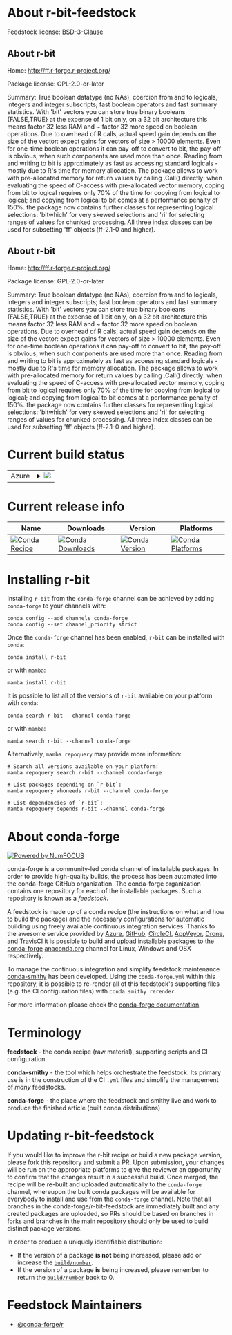 About r-bit-feedstock
=====================

Feedstock license: [BSD-3-Clause](https://github.com/conda-forge/r-bit-feedstock/blob/main/LICENSE.txt)


About r-bit
-----------

Home: http://ff.r-forge.r-project.org/

Package license: GPL-2.0-or-later

Summary: True boolean datatype (no NAs),  coercion from and to logicals, integers and integer subscripts;  fast boolean operators and fast summary statistics.  With 'bit' vectors you can store true binary booleans {FALSE,TRUE} at the  expense of 1 bit only, on a 32 bit architecture this means factor 32 less  RAM and ~ factor 32 more speed on boolean operations. Due to overhead of  R calls, actual speed gain depends on the size of the vector: expect gains  for vectors of size > 10000 elements. Even for one-time boolean operations  it can pay-off to convert to bit, the pay-off is obvious, when such  components are used more than once.  Reading from and writing to bit is approximately as fast as accessing  standard logicals - mostly due to R's time for memory allocation. The package  allows to work with pre-allocated memory for return values by calling .Call()  directly: when evaluating the speed of C-access with pre-allocated vector  memory, coping from bit to logical requires only 70% of the time for copying  from logical to logical; and copying from logical to bit comes at a  performance penalty of 150%. the package now contains further classes for  representing logical selections: 'bitwhich' for very skewed selections and  'ri' for selecting ranges of values for chunked processing. All three index  classes can be used for subsetting 'ff' objects (ff-2.1-0 and higher).

About r-bit
-----------

Home: http://ff.r-forge.r-project.org/

Package license: GPL-2.0-or-later

Summary: True boolean datatype (no NAs),  coercion from and to logicals, integers and integer subscripts;  fast boolean operators and fast summary statistics.  With 'bit' vectors you can store true binary booleans {FALSE,TRUE} at the  expense of 1 bit only, on a 32 bit architecture this means factor 32 less  RAM and ~ factor 32 more speed on boolean operations. Due to overhead of  R calls, actual speed gain depends on the size of the vector: expect gains  for vectors of size > 10000 elements. Even for one-time boolean operations  it can pay-off to convert to bit, the pay-off is obvious, when such  components are used more than once.  Reading from and writing to bit is approximately as fast as accessing  standard logicals - mostly due to R's time for memory allocation. The package  allows to work with pre-allocated memory for return values by calling .Call()  directly: when evaluating the speed of C-access with pre-allocated vector  memory, coping from bit to logical requires only 70% of the time for copying  from logical to logical; and copying from logical to bit comes at a  performance penalty of 150%. the package now contains further classes for  representing logical selections: 'bitwhich' for very skewed selections and  'ri' for selecting ranges of values for chunked processing. All three index  classes can be used for subsetting 'ff' objects (ff-2.1-0 and higher).

Current build status
====================


<table>
    
  <tr>
    <td>Azure</td>
    <td>
      <details>
        <summary>
          <a href="https://dev.azure.com/conda-forge/feedstock-builds/_build/latest?definitionId=1003&branchName=main">
            <img src="https://dev.azure.com/conda-forge/feedstock-builds/_apis/build/status/r-bit-feedstock?branchName=main">
          </a>
        </summary>
        <table>
          <thead><tr><th>Variant</th><th>Status</th></tr></thead>
          <tbody><tr>
              <td>linux_64_r_base4.3</td>
              <td>
                <a href="https://dev.azure.com/conda-forge/feedstock-builds/_build/latest?definitionId=1003&branchName=main">
                  <img src="https://dev.azure.com/conda-forge/feedstock-builds/_apis/build/status/r-bit-feedstock?branchName=main&jobName=linux&configuration=linux%20linux_64_r_base4.3" alt="variant">
                </a>
              </td>
            </tr><tr>
              <td>linux_64_r_base4.4</td>
              <td>
                <a href="https://dev.azure.com/conda-forge/feedstock-builds/_build/latest?definitionId=1003&branchName=main">
                  <img src="https://dev.azure.com/conda-forge/feedstock-builds/_apis/build/status/r-bit-feedstock?branchName=main&jobName=linux&configuration=linux%20linux_64_r_base4.4" alt="variant">
                </a>
              </td>
            </tr><tr>
              <td>linux_aarch64_r_base4.3</td>
              <td>
                <a href="https://dev.azure.com/conda-forge/feedstock-builds/_build/latest?definitionId=1003&branchName=main">
                  <img src="https://dev.azure.com/conda-forge/feedstock-builds/_apis/build/status/r-bit-feedstock?branchName=main&jobName=linux&configuration=linux%20linux_aarch64_r_base4.3" alt="variant">
                </a>
              </td>
            </tr><tr>
              <td>linux_aarch64_r_base4.4</td>
              <td>
                <a href="https://dev.azure.com/conda-forge/feedstock-builds/_build/latest?definitionId=1003&branchName=main">
                  <img src="https://dev.azure.com/conda-forge/feedstock-builds/_apis/build/status/r-bit-feedstock?branchName=main&jobName=linux&configuration=linux%20linux_aarch64_r_base4.4" alt="variant">
                </a>
              </td>
            </tr><tr>
              <td>linux_ppc64le_r_base4.3</td>
              <td>
                <a href="https://dev.azure.com/conda-forge/feedstock-builds/_build/latest?definitionId=1003&branchName=main">
                  <img src="https://dev.azure.com/conda-forge/feedstock-builds/_apis/build/status/r-bit-feedstock?branchName=main&jobName=linux&configuration=linux%20linux_ppc64le_r_base4.3" alt="variant">
                </a>
              </td>
            </tr><tr>
              <td>linux_ppc64le_r_base4.4</td>
              <td>
                <a href="https://dev.azure.com/conda-forge/feedstock-builds/_build/latest?definitionId=1003&branchName=main">
                  <img src="https://dev.azure.com/conda-forge/feedstock-builds/_apis/build/status/r-bit-feedstock?branchName=main&jobName=linux&configuration=linux%20linux_ppc64le_r_base4.4" alt="variant">
                </a>
              </td>
            </tr><tr>
              <td>osx_64_r_base4.3</td>
              <td>
                <a href="https://dev.azure.com/conda-forge/feedstock-builds/_build/latest?definitionId=1003&branchName=main">
                  <img src="https://dev.azure.com/conda-forge/feedstock-builds/_apis/build/status/r-bit-feedstock?branchName=main&jobName=osx&configuration=osx%20osx_64_r_base4.3" alt="variant">
                </a>
              </td>
            </tr><tr>
              <td>osx_64_r_base4.4</td>
              <td>
                <a href="https://dev.azure.com/conda-forge/feedstock-builds/_build/latest?definitionId=1003&branchName=main">
                  <img src="https://dev.azure.com/conda-forge/feedstock-builds/_apis/build/status/r-bit-feedstock?branchName=main&jobName=osx&configuration=osx%20osx_64_r_base4.4" alt="variant">
                </a>
              </td>
            </tr><tr>
              <td>osx_arm64_r_base4.3</td>
              <td>
                <a href="https://dev.azure.com/conda-forge/feedstock-builds/_build/latest?definitionId=1003&branchName=main">
                  <img src="https://dev.azure.com/conda-forge/feedstock-builds/_apis/build/status/r-bit-feedstock?branchName=main&jobName=osx&configuration=osx%20osx_arm64_r_base4.3" alt="variant">
                </a>
              </td>
            </tr><tr>
              <td>osx_arm64_r_base4.4</td>
              <td>
                <a href="https://dev.azure.com/conda-forge/feedstock-builds/_build/latest?definitionId=1003&branchName=main">
                  <img src="https://dev.azure.com/conda-forge/feedstock-builds/_apis/build/status/r-bit-feedstock?branchName=main&jobName=osx&configuration=osx%20osx_arm64_r_base4.4" alt="variant">
                </a>
              </td>
            </tr><tr>
              <td>win_64_r_base4.3</td>
              <td>
                <a href="https://dev.azure.com/conda-forge/feedstock-builds/_build/latest?definitionId=1003&branchName=main">
                  <img src="https://dev.azure.com/conda-forge/feedstock-builds/_apis/build/status/r-bit-feedstock?branchName=main&jobName=win&configuration=win%20win_64_r_base4.3" alt="variant">
                </a>
              </td>
            </tr><tr>
              <td>win_64_r_base4.4</td>
              <td>
                <a href="https://dev.azure.com/conda-forge/feedstock-builds/_build/latest?definitionId=1003&branchName=main">
                  <img src="https://dev.azure.com/conda-forge/feedstock-builds/_apis/build/status/r-bit-feedstock?branchName=main&jobName=win&configuration=win%20win_64_r_base4.4" alt="variant">
                </a>
              </td>
            </tr>
          </tbody>
        </table>
      </details>
    </td>
  </tr>
</table>

Current release info
====================

| Name | Downloads | Version | Platforms |
| --- | --- | --- | --- |
| [![Conda Recipe](https://img.shields.io/badge/recipe-r--bit-green.svg)](https://anaconda.org/conda-forge/r-bit) | [![Conda Downloads](https://img.shields.io/conda/dn/conda-forge/r-bit.svg)](https://anaconda.org/conda-forge/r-bit) | [![Conda Version](https://img.shields.io/conda/vn/conda-forge/r-bit.svg)](https://anaconda.org/conda-forge/r-bit) | [![Conda Platforms](https://img.shields.io/conda/pn/conda-forge/r-bit.svg)](https://anaconda.org/conda-forge/r-bit) |

Installing r-bit
================

Installing `r-bit` from the `conda-forge` channel can be achieved by adding `conda-forge` to your channels with:

```
conda config --add channels conda-forge
conda config --set channel_priority strict
```

Once the `conda-forge` channel has been enabled, `r-bit` can be installed with `conda`:

```
conda install r-bit
```

or with `mamba`:

```
mamba install r-bit
```

It is possible to list all of the versions of `r-bit` available on your platform with `conda`:

```
conda search r-bit --channel conda-forge
```

or with `mamba`:

```
mamba search r-bit --channel conda-forge
```

Alternatively, `mamba repoquery` may provide more information:

```
# Search all versions available on your platform:
mamba repoquery search r-bit --channel conda-forge

# List packages depending on `r-bit`:
mamba repoquery whoneeds r-bit --channel conda-forge

# List dependencies of `r-bit`:
mamba repoquery depends r-bit --channel conda-forge
```


About conda-forge
=================

[![Powered by
NumFOCUS](https://img.shields.io/badge/powered%20by-NumFOCUS-orange.svg?style=flat&colorA=E1523D&colorB=007D8A)](https://numfocus.org)

conda-forge is a community-led conda channel of installable packages.
In order to provide high-quality builds, the process has been automated into the
conda-forge GitHub organization. The conda-forge organization contains one repository
for each of the installable packages. Such a repository is known as a *feedstock*.

A feedstock is made up of a conda recipe (the instructions on what and how to build
the package) and the necessary configurations for automatic building using freely
available continuous integration services. Thanks to the awesome service provided by
[Azure](https://azure.microsoft.com/en-us/services/devops/), [GitHub](https://github.com/),
[CircleCI](https://circleci.com/), [AppVeyor](https://www.appveyor.com/),
[Drone](https://cloud.drone.io/welcome), and [TravisCI](https://travis-ci.com/)
it is possible to build and upload installable packages to the
[conda-forge](https://anaconda.org/conda-forge) [anaconda.org](https://anaconda.org/)
channel for Linux, Windows and OSX respectively.

To manage the continuous integration and simplify feedstock maintenance
[conda-smithy](https://github.com/conda-forge/conda-smithy) has been developed.
Using the ``conda-forge.yml`` within this repository, it is possible to re-render all of
this feedstock's supporting files (e.g. the CI configuration files) with ``conda smithy rerender``.

For more information please check the [conda-forge documentation](https://conda-forge.org/docs/).

Terminology
===========

**feedstock** - the conda recipe (raw material), supporting scripts and CI configuration.

**conda-smithy** - the tool which helps orchestrate the feedstock.
                   Its primary use is in the construction of the CI ``.yml`` files
                   and simplify the management of *many* feedstocks.

**conda-forge** - the place where the feedstock and smithy live and work to
                  produce the finished article (built conda distributions)


Updating r-bit-feedstock
========================

If you would like to improve the r-bit recipe or build a new
package version, please fork this repository and submit a PR. Upon submission,
your changes will be run on the appropriate platforms to give the reviewer an
opportunity to confirm that the changes result in a successful build. Once
merged, the recipe will be re-built and uploaded automatically to the
`conda-forge` channel, whereupon the built conda packages will be available for
everybody to install and use from the `conda-forge` channel.
Note that all branches in the conda-forge/r-bit-feedstock are
immediately built and any created packages are uploaded, so PRs should be based
on branches in forks and branches in the main repository should only be used to
build distinct package versions.

In order to produce a uniquely identifiable distribution:
 * If the version of a package **is not** being increased, please add or increase
   the [``build/number``](https://docs.conda.io/projects/conda-build/en/latest/resources/define-metadata.html#build-number-and-string).
 * If the version of a package **is** being increased, please remember to return
   the [``build/number``](https://docs.conda.io/projects/conda-build/en/latest/resources/define-metadata.html#build-number-and-string)
   back to 0.

Feedstock Maintainers
=====================

* [@conda-forge/r](https://github.com/conda-forge/r/)

